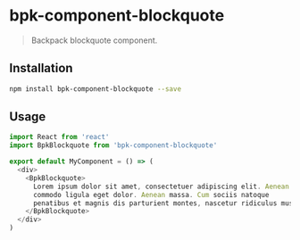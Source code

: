 # bpk-component-blockquote

> Backpack blockquote component.

## Installation

```sh
npm install bpk-component-blockquote --save
```

## Usage

```js
import React from 'react'
import BpkBlockquote from 'bpk-component-blockquote'

export default MyComponent = () => (
  <div>
    <BpkBlockquote>
      Lorem ipsum dolor sit amet, consectetuer adipiscing elit. Aenean
      commodo ligula eget dolor. Aenean massa. Cum sociis natoque
      penatibus et magnis dis parturient montes, nascetur ridiculus mus.
    </BpkBlockquote>
  </div>
)
```

